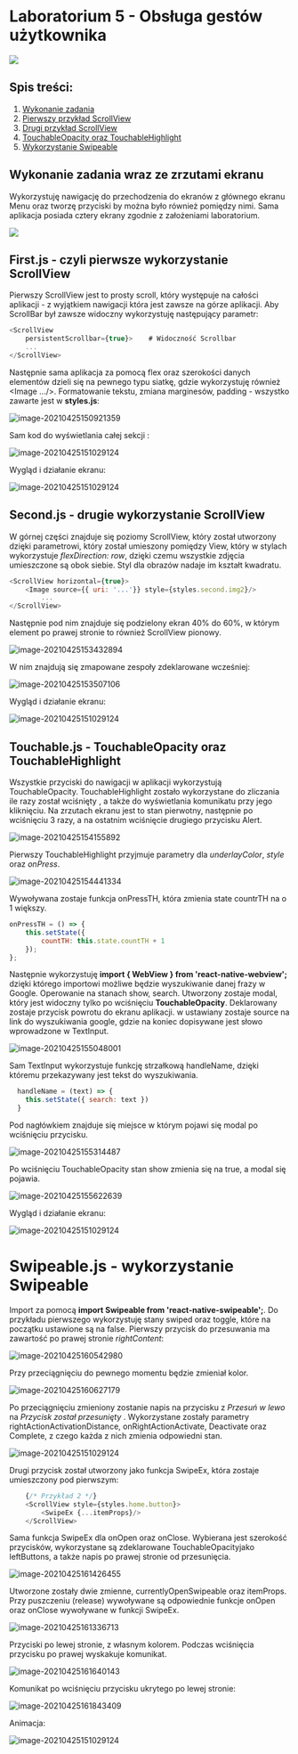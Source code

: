 # Laboratorium 5 - Obsługa gestów użytkownika

![](https://raw.githubusercontent.com/jagodalewandowska/aplikacje-mobilne-lewandowska-185ic/master/Lab5/screenshots/1.png)

## Spis treści:

1. [Wykonanie zadania](https://github.com/jagodalewandowska/aplikacje-mobilne-lewandowska-185ic/tree/master/Lab5#wykonanie-zadania-wraz-ze-zrzutami-ekranu)
2. [Pierwszy przykład ScrollView](https://github.com/jagodalewandowska/aplikacje-mobilne-lewandowska-185ic/tree/master/Lab5#firstjs-----czyli-pierwsze-wykorzystanie-scrollview)
3. [Drugi przykład ScrollView](https://github.com/jagodalewandowska/aplikacje-mobilne-lewandowska-185ic/tree/master/Lab5#secondjs---drugie-wykorzystanie-scrollview)
4. [TouchableOpacity oraz TouchableHighlight](https://github.com/jagodalewandowska/aplikacje-mobilne-lewandowska-185ic/tree/master/Lab5#touchablejs---touchableopacity-oraz-touchablehighlight)
5. [Wykorzystanie Swipeable](https://github.com/jagodalewandowska/aplikacje-mobilne-lewandowska-185ic/tree/master/Lab5#swipeablejs---wykorzystanie-swipeable)

## Wykonanie zadania wraz ze zrzutami ekranu

Wykorzystuję nawigację do przechodzenia do ekranów z głównego ekranu Menu oraz tworzę przyciski by można było również pomiędzy nimi. Sama aplikacja posiada cztery ekrany zgodnie z założeniami laboratorium.

![](https://raw.githubusercontent.com/jagodalewandowska/aplikacje-mobilne-lewandowska-185ic/master/Lab5/screenshots/2.png)

## First.js  -  czyli pierwsze wykorzystanie ScrollView 

Pierwszy ScrollView jest to prosty scroll, który występuje na całości aplikacji - z wyjątkiem nawigacji która jest zawsze na górze aplikacji. Aby ScrollBar był zawsze widoczny wykorzystuję następujący parametr:

```javascript
<ScrollView 
	persistentScrollbar={true}>    # Widoczność Scrollbar
	...
</ScrollView>
```

Następnie sama aplikacja za pomocą flex oraz szerokości danych elementów dzieli się na pewnego typu siatkę, gdzie wykorzystuję również <Image .../>. Formatowanie tekstu, zmiana marginesów, padding - wszystko zawarte jest w **styles.js**:

![image-20210425150921359](https://raw.githubusercontent.com/jagodalewandowska/aplikacje-mobilne-lewandowska-185ic/master/Lab5/screenshots/3.png)

Sam kod do wyświetlania całej sekcji <ScrollView>:

![image-20210425151029124](https://raw.githubusercontent.com/jagodalewandowska/aplikacje-mobilne-lewandowska-185ic/master/Lab5/screenshots/4.png)

Wygląd i działanie ekranu:

![image-20210425151029124](https://raw.githubusercontent.com/jagodalewandowska/aplikacje-mobilne-lewandowska-185ic/master/Lab5/screenshots/scrollview1.gif)

## Second.js - drugie wykorzystanie ScrollView

W górnej części znajduje się poziomy ScrollView, który został utworzony dzięki parametrowi, który został umieszony pomiędzy View, który w stylach wykorzystuje *flexDirection: row*, dzięki czemu wszystkie zdjęcia umieszczone są obok siebie. Styl dla obrazów nadaje im kształt kwadratu.

```javascript
<ScrollView horizontal={true}>
    <Image source={{ uri: '...'}} style={styles.second.img2}/>
        ...
</ScrollView>
```

Następnie pod nim znajduje się podzielony ekran 40% do 60%, w którym element po prawej stronie to również ScrollView pionowy.

![image-20210425153432894](https://raw.githubusercontent.com/jagodalewandowska/aplikacje-mobilne-lewandowska-185ic/master/Lab5/screenshots/5.png)

W nim znajdują się zmapowane zespoły zdeklarowane wcześniej:

![image-20210425153507106](https://raw.githubusercontent.com/jagodalewandowska/aplikacje-mobilne-lewandowska-185ic/master/Lab5/screenshots/6.png)

Wygląd i działanie ekranu:

![image-20210425151029124](https://raw.githubusercontent.com/jagodalewandowska/aplikacje-mobilne-lewandowska-185ic/master/Lab5/screenshots/scrollview2.gif)

## Touchable.js - TouchableOpacity oraz TouchableHighlight

Wszystkie przyciski do nawigacji w aplikacji wykorzystują TouchableOpacity. TouchableHighlight zostało wykorzystane do zliczania ile razy został wciśnięty , a także do wyświetlania komunikatu przy jego kliknięciu. Na zrzutach ekranu jest to stan pierwotny, następnie po wciśnięciu 3 razy, a na ostatnim wciśnięcie drugiego przycisku Alert. 

![image-20210425154155892](https://raw.githubusercontent.com/jagodalewandowska/aplikacje-mobilne-lewandowska-185ic/master/Lab5/screenshots/7.png)

Pierwszy TouchableHighlight przyjmuje parametry dla *underlayColor*, *style* oraz *onPress*. 

![image-20210425154441334](https://raw.githubusercontent.com/jagodalewandowska/aplikacje-mobilne-lewandowska-185ic/master/Lab5/screenshots/8.png)

Wywoływana zostaje funkcja onPressTH, która zmienia state countrTH na o 1 większy.

```javascript
onPressTH = () => {
    this.setState({
        countTH: this.state.countTH + 1
    });
};
```

Następnie wykorzystuję **import { WebView } from 'react-native-webview';** dzięki którego importowi możliwe będzie wyszukiwanie danej frazy w Google. Operowanie na stanach show, search. Utworzony zostaje modal, który jest widoczny tylko po wciśnięciu **TouchableOpacity**. Deklarowany zostaje przycisk powrotu do ekranu aplikacji. w **<WebView>** ustawiany zostaje source na link do wyszukiwania google, gdzie na koniec dopisywane jest słowo wprowadzone w TextInput. 

![image-20210425155048001](https://raw.githubusercontent.com/jagodalewandowska/aplikacje-mobilne-lewandowska-185ic/master/Lab5/screenshots/9.png)

Sam TextInput wykorzystuje funkcję strzałkową handleName, dzięki któremu przekazywany jest tekst do wyszukiwania.

```javascript
  handleName = (text) => {
    this.setState({ search: text })
  }
```

Pod nagłówkiem znajduje się miejsce w którym pojawi się modal po wciśnięciu przycisku.

![image-20210425155314487](https://raw.githubusercontent.com/jagodalewandowska/aplikacje-mobilne-lewandowska-185ic/master/Lab5/screenshots/10.png)

Po wciśnięciu TouchableOpacity stan show zmienia się na true, a modal się pojawia.

![image-20210425155622639](https://raw.githubusercontent.com/jagodalewandowska/aplikacje-mobilne-lewandowska-185ic/master/Lab5/screenshots/11.png)

Wygląd i działanie ekranu:

![image-20210425151029124](https://raw.githubusercontent.com/jagodalewandowska/aplikacje-mobilne-lewandowska-185ic/master/Lab5/screenshots/touchable.gif)

# Swipeable.js - wykorzystanie Swipeable

Import za pomocą **import Swipeable from 'react-native-swipeable';**. Do przykładu pierwszego wykorzystuję stany swiped oraz toggle, które na początku ustawione są na false. Pierwszy przycisk do przesuwania ma zawartość po prawej stronie *rightContent*:

![image-20210425160542980](https://raw.githubusercontent.com/jagodalewandowska/aplikacje-mobilne-lewandowska-185ic/master/Lab5/screenshots/12.png)

Przy przeciągnięciu do pewnego momentu będzie zmieniał kolor.

![image-20210425160627179](https://raw.githubusercontent.com/jagodalewandowska/aplikacje-mobilne-lewandowska-185ic/master/Lab5/screenshots/13.png)

Po przeciągnięciu zmieniony zostanie napis na przycisku z *Przesuń w lewo* na *Przycisk został przesunięty* . Wykorzystane zostały parametry rightActionActivationDistance, onRightActionActivate, Deactivate oraz Complete, z czego każda z nich zmienia odpowiedni stan. 

![image-20210425151029124](https://raw.githubusercontent.com/jagodalewandowska/aplikacje-mobilne-lewandowska-185ic/master/Lab5/screenshots/swipe1.gif)

Drugi przycisk został utworzony jako funkcja SwipeEx, która zostaje umieszczony pod pierwszym:

```javascript
    {/* Przykład 2 */}
    <ScrollView style={styles.home.button}>
        <SwipeEx {...itemProps}/>
    </ScrollView>
```

Sama funkcja SwipeEx dla onOpen oraz onClose. Wybierana jest szerokość przycisków, wykorzystane są zdeklarowane TouchableOpacityjako leftButtons, a także napis po prawej stronie od przesunięcia. 

![image-20210425161426455](https://raw.githubusercontent.com/jagodalewandowska/aplikacje-mobilne-lewandowska-185ic/master/Lab5/screenshots/15.png)

Utworzone zostały dwie zmienne, currentlyOpenSwipeable oraz itemProps. Przy puszczeniu (release) wywoływane są odpowiednie funkcje onOpen oraz onClose wywoływane w funkcji SwipeEx.

![image-20210425161336713](https://raw.githubusercontent.com/jagodalewandowska/aplikacje-mobilne-lewandowska-185ic/master/Lab5/screenshots/14.png)

Przyciski po lewej stronie, z własnym kolorem. Podczas wciśnięcia przycisku po prawej wyskakuje komunikat.

![image-20210425161640143](https://raw.githubusercontent.com/jagodalewandowska/aplikacje-mobilne-lewandowska-185ic/master/Lab5/screenshots/16.png)

Komunikat po wciśnięciu przycisku ukrytego po lewej stronie:

![image-20210425161843409](https://raw.githubusercontent.com/jagodalewandowska/aplikacje-mobilne-lewandowska-185ic/master/Lab5/screenshots/17.png)

Animacja:

![image-20210425151029124](https://raw.githubusercontent.com/jagodalewandowska/aplikacje-mobilne-lewandowska-185ic/master/Lab5/screenshots/swipe2.gif)